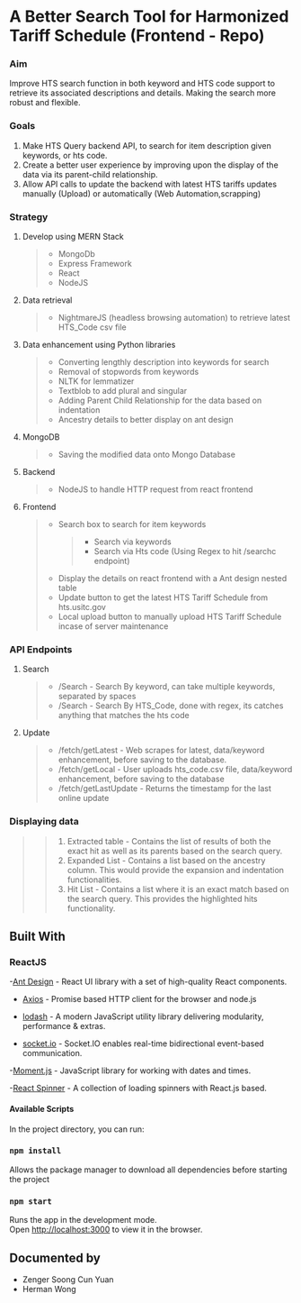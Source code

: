 # A Better Search Tool for Harmonized Tariff Schedule (Frontend - Repo)

### Aim

Improve HTS search function in both keyword and HTS code support to retrieve its associated descriptions and details. Making the search more robust and flexible.

### Goals

1. Make HTS Query backend API, to search for item description given keywords, or hts code.
2. Create a better user experience by improving upon the display of the data via its parent-child relationship.
3. Allow API calls to update the backend with latest HTS tariffs updates manually (Upload) or automatically (Web Automation,scrapping)

### Strategy

1. Develop using MERN Stack
   > - MongoDb
   > - Express Framework
   > - React
   > - NodeJS
2. Data retrieval
   > - NightmareJS (headless browsing automation) to retrieve latest HTS_Code csv file
3. Data enhancement using Python libraries
   > - Converting lengthly description into keywords for search
   > - Removal of stopwords from keywords
   > - NLTK for lemmatizer
   > - Textblob to add plural and singular
   > - Adding Parent Child Relationship for the data based on indentation
   > - Ancestry details to better display on ant design
4. MongoDB
   > - Saving the modified data onto Mongo Database
5. Backend
   > - NodeJS to handle HTTP request from react frontend
6. Frontend
   > - Search box to search for item keywords
   >   > - Search via keywords
   >   > - Search via Hts code (Using Regex to hit /searchc endpoint)
   > - Display the details on react frontend with a Ant design nested table
   > - Update button to get the latest HTS Tariff Schedule from hts.usitc.gov
   > - Local upload button to manually upload HTS Tariff Schedule incase of server maintenance

### API Endpoints

1. Search
   > - /Search - Search By keyword, can take multiple keywords, separated by spaces
   > - /Search - Search By HTS_Code, done with regex, its catches anything that matches the hts code
2. Update
   > - /fetch/getLatest - Web scrapes for latest, data/keyword enhancement, before saving to the database.
   > - /fetch/getLocal - User uploads hts_code.csv file, data/keyword enhancement, before saving to the database
   > - /fetch/getLastUpdate - Returns the timestamp for the last online update

### Displaying data

> > 1. Extracted table - Contains the list of results of both the exact hit as well as its parents based on the search query.
> > 2. Expanded List - Contains a list based on the ancestry column. This would provide the expansion and indentation functionalities.
> > 3. Hit List - Contains a list where it is an exact match based on the search query. This provides the highlighted hits functionality.

## Built With

### ReactJS

-[Ant Design](https://ant.design/) - React UI library with a set of high-quality React components.

- [Axios](https://www.npmjs.com/package/axios) - Promise based HTTP client for the browser and node.js

- [lodash](https://lodash.com/) - A modern JavaScript utility library delivering modularity, performance & extras.
- [socket.io](https://www.npmjs.com/package/socket.io) - Socket.IO enables real-time bidirectional event-based communication.

-[Moment.js](https://momentjs.com/) - JavaScript library for working with dates and times.

-[React Spinner](https://www.npmjs.com/package/react-spinners) - A collection of loading spinners with React.js based.

#### Available Scripts

In the project directory, you can run:

### `npm install`

Allows the package manager to download all dependencies before starting the project

### `npm start`

Runs the app in the development mode.<br />
Open [http://localhost:3000](http://localhost:3000) to view it in the browser.

## Documented by

- Zenger Soong Cun Yuan
- Herman Wong
